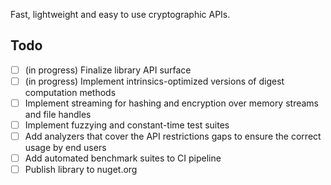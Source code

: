 Fast, lightweight and easy to use cryptographic APIs.

## Todo
- [ ] (in progress) Finalize library API surface
- [ ] (in progress) Implement intrinsics-optimized versions of digest computation methods
- [ ] Implement streaming for hashing and encryption over memory streams and file handles
- [ ] Implement fuzzying and constant-time test suites
- [ ] Add analyzers that cover the API restrictions gaps to ensure the correct usage by end users
- [ ] Add automated benchmark suites to CI pipeline
- [ ] Publish library to nuget.org
